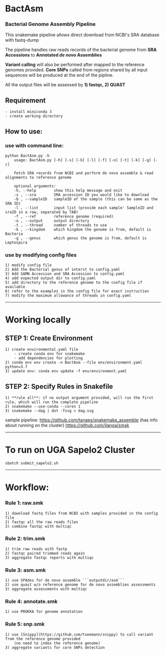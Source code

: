 # BactAsm

### Bacterial Genome Assembly Pipeline

This snakemake pipeline allows direct download from NCBI's SRA database with fastq-dump

The pipeline handles raw reads records of the bacterial genome from **SRA Accessions** to **Annotated _de novo_ Assemblies**

**Variant calling** will also be performed after mapped to the reference genomes provided. **Core SNPs** called from regions shared by all input sequences will be produced at the end of the pipline.

All the output files will be assessed by **1) fastqc, 2) QUAST**


## Requirement
    - install miniconda 3
    - create working directory

## How to use:

### use with command line:

```
python BactAsm.py -h
    usage: BactAsm.py [-h] [-s] [-b] [-l] [-f] [-o] [-t] [-k] [-g] [-c]

    Fetch SRA records from NCBI and perform de novo assemble & read alignments to reference genome

    optional arguments:
    -h, --help        show this help message and exit
    -s , --sra        SRA accession ID you would like to download
    -b , --sampleID   sampleID of the sample (this can be same as the SRA ID)
    -l , --list       input list (provide each sample' SampleID and sraID in a row, separated by TAB)
    -f , --ref        reference genome (required)
    -o , --output     output directory
    -t , --thread     number of threads to use
    -k , --kingdom    which kingdom the genome is from, default is Bacteria
    -g , --genus      which genus the genome is from, default is Leptospira
```

### use by modifying config files

    1) modify config file
    2) Add the Bacterial genus of interst to config.yaml
    3) Add SAMN Accession and SRA Accession to config.yaml
    4) add expected output dir to config.yaml
    5) add directory to the reference genome to the config file if available
    6) refer to the examples in the config file for exact instruction
    7) modify the maximum allowance of threads in config.yaml

---
# Working locally

## STEP 1: Create Environment
    1) create environmental.yaml file
        - create conda env for snakemake
        - add dependencies for plotting
    2) conda env env create -n BactAsm --file env/environment.yaml python=3.7
    3) update env: conda env update -f env/environment.yaml

## STEP 2: Specify Rules in Snakefile
    1) **rule all**: if no output argument provided, will run the first rule, which will run the complete pipeline
    2) snakemake --use-conda --cores 1
    3) snakemake --dag | dot -Tsvg > dag.svg

sample pipeline: https://github.com/tanaes/snakemake_assemble (has info about running on the cluster)
https://github.com/jlanga/smsk

---

# To run on UGA Sapelo2 Cluster

```sbatch submit_sapelo2.sh```


---

# Workflow:
   
### Rule 1: raw.smk

    1) download fastq files from NCBI with samples provided in the config file
    2) fastqc all the raw reads files
    3) combine fastqc with multiqc

### Rule 2: trim.smk

    1) trim raw reads with fastp
    2) fastqc paired trimmed reads again
    3) aggregate fastqc reports with multiqc

### Rule 3: asm.smk

    1) use SPAdes for de novo assemble ```outputdir/asm```
    2) use quast w/o reference genome for de novo assemblies assessments
    3) aggregate assessments with multiqc

### Rule 4: annotate.smk
    
    1) use PROKKA for genome annotation

### Rule 5: snp.smk

    1) use [Snippy](https://github.com/tseemann/snippy) to call variant from the reference genome provided
        (no need to index the reference genome)
    3) aggregate variants for core SNPs detection


    

